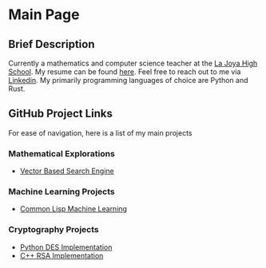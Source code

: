 # Main Page

## Brief Description

Currently a mathematics and computer science teacher at the [La Joya High School](https://ljhs.lajoyaisd.com/). My resume can be found [here](https://raw.githubusercontent.com/0x17io/0x17io.github.io/main/jre_resume.pdf). Feel free to reach out to me via [Linkedin](https://www.linkedin.com/in/jose-ruben-espinoza/). My primarily programming languages of choice are Python and Rust.

## GitHub Project Links
For ease of navigation, here is a list of my main projects

### Mathematical Explorations
  - [Vector Based Search Engine](https://github.com/0x17io/optimized_SearchEngine)
### Machine Learning Projects
  - [Common Lisp Machine Learning](https://github.com/0x17io/RevivingCommonLispML)
### Cryptography Projects
  - [Python DES Implementation](https://github.com/0x17io/python_des_implementation)
  - [C++ RSA Implementation](https://github.com/0x17io/basic_rsa)

